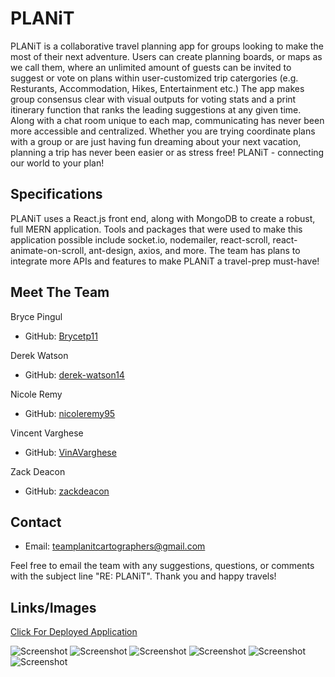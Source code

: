 # PLANiT 
  PLANiT is a collaborative travel planning app for groups looking to make the most of their next adventure. Users can create planning boards, or maps as we call them, where an unlimited amount of guests can be invited to suggest or vote on plans within user-customized trip catergories (e.g. Resturants, Accommodation, Hikes, Entertainment etc.) The app makes group consensus clear with visual outputs for voting stats and a print itinerary function that ranks the leading suggestions at any given time. Along with a chat room unique to each map, communicating has never been more accessible and centralized. Whether you are trying coordinate plans with a group or are just having fun dreaming about your next vacation, planning a trip has never been easier or as stress free! PLANiT - connecting our world to your plan!

  ## Specifications
  PLANiT uses a React.js front end, along with MongoDB to create a robust, full MERN application. Tools and packages that were used to make this application possible include socket.io, nodemailer, react-scroll, react-animate-on-scroll, ant-design, axios, and more. The team has plans to integrate more APIs and features to make PLANiT a travel-prep must-have! 

  ## Meet The Team
  Bryce Pingul 
  * GitHub: [Brycetp11](https://github.com/Brycetp11) 
  
  Derek Watson 
  * GitHub: [derek-watson14](https://github.com/derek-watson14) 

  Nicole Remy
  * GitHub: [nicoleremy95](https://github.com/nicoleremy95)

  Vincent Varghese
  * GitHub: [VinAVarghese](https://github.com/VinAVarghese)

  Zack Deacon
  * GitHub: [zackdeacon](https://github.com/zackdeacon)

  ## Contact
  * Email: [teamplanitcartographers@gmail.com](mailto:teamplanitcartographers@gmail.com)
  
  Feel free to email the team with any suggestions, questions, or comments with the subject line "RE: PLANiT". 
  Thank you and happy travels! 

  ## Links/Images
  [Click For Deployed Application](https://travelplanit.herokuapp.com/)

  ![Screenshot](./public/assets/images/screenshot.jpg)
  ![Screenshot](./public/assets/images/screenshot2.jpg)
  ![Screenshot](./public/assets/images/screenshot3.jpg)
  ![Screenshot](./public/assets/images/screenshot4.jpg)
  ![Screenshot](./public/assets/images/screenshot5.jpg)
  ![Screenshot](./public/assets/images/screenshot6.jpg)
